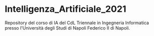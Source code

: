 # Intelligenza_Artificiale_2021
 Repository del corso di IA del CdL Triennale in Ingegneria Informatica presso l'Università degli Studi di Napoli Federico II di Napoli.
